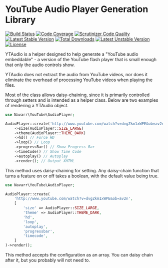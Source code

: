 # YouTube Audio Player Generation Library

[![Build Status](https://scrutinizer-ci.com/g/navarr/ytaudio/badges/build.png?b=master)](https://scrutinizer-ci.com/g/navarr/ytaudio/build-status/master)
[![Code Coverage](https://scrutinizer-ci.com/g/navarr/ytaudio/badges/coverage.png?b=master)](https://scrutinizer-ci.com/g/navarr/ytaudio/?branch=master)
[![Scrutinizer Code Quality](https://scrutinizer-ci.com/g/navarr/ytaudio/badges/quality-score.png?b=master)](https://scrutinizer-ci.com/g/navarr/ytaudio/?branch=master)
[![Latest Stable Version](https://poser.pugx.org/navarr/youtube/v/stable.svg)](https://packagist.org/packages/navarr/youtube) [![Total Downloads](https://poser.pugx.org/navarr/youtube/downloads.svg)](https://packagist.org/packages/navarr/youtube) [![Latest Unstable Version](https://poser.pugx.org/navarr/youtube/v/unstable.svg)](https://packagist.org/packages/navarr/youtube) [![License](https://poser.pugx.org/navarr/youtube/license.svg)](https://packagist.org/packages/navarr/youtube)

YTAudio is a helper designed to help generate a "YouTube audio embeddable" - a version of the YouTube flash player that 
is small enough that only the audio controls show.

YTAudio does not extract the audio from YouTube videos, nor does it eliminate the overhead of processing YouTube videos
when playing the files.

Most of the class allows daisy-chaining, since it is primarily controlled through setters and is intended as a helper
class.  Below are two examples of rendering a YTAudio object.

```php
use Navarr\YouTube\AudioPlayer;

AudioPlayer::create('http://www.youtube.com/watch?v=dvgZkm1xWPE&ob=av2n')
    ->size(AudioPlayer::SIZE_LARGE)
    ->theme(AudioPlayer::THEME_DARK)
    ->hd() // Force HD
    ->loop() // Loop
    ->progressBar() // Show Progress Bar
    ->timeCode() // Show Time Code
    ->autoplay() // Autoplay
    ->render(); // Output XHTML
```

This method uses daisy-chaining for setting.  Any daisy-chain function that turns a feature on or off takes a boolean,
with the default value being true.

```php
use Navarr\YouTube\AudioPlayer;

AudioPlayer::create(
    'http://www.youtube.com/watch?v=dvgZkm1xWPE&ob=av2n',
    [
        'size' => AudioPlayer::SIZE_LARGE,
        'theme' => AudioPlayer::THEME_DARK,
        'hd',
        'loop',
        'autoplay',
        'progressbar',
        'timecode',
    ]
)->render();
```

This method accepts the configuration as an array.  You can daisy chain after it, but you probably will not need to.

